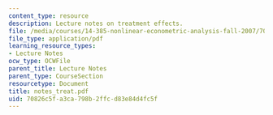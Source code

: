 ```yaml
---
content_type: resource
description: Lecture notes on treatment effects.
file: /media/courses/14-385-nonlinear-econometric-analysis-fall-2007/70826c5fa3ca798b2ffcd83e84d4fc5f_notes_treat.pdf
file_type: application/pdf
learning_resource_types:
- Lecture Notes
ocw_type: OCWFile
parent_title: Lecture Notes
parent_type: CourseSection
resourcetype: Document
title: notes_treat.pdf
uid: 70826c5f-a3ca-798b-2ffc-d83e84d4fc5f
---
```

